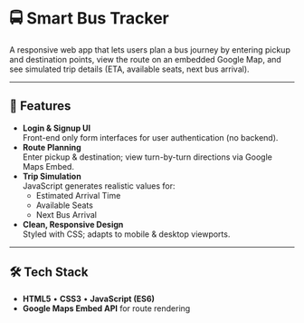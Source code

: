 # 🚍 Smart Bus Tracker

A responsive web app that lets users plan a bus journey by entering pickup and destination points, view the route on an embedded Google Map, and see simulated trip details (ETA, available seats, next bus arrival).

---

## 🌟 Features

- **Login & Signup UI**  
  Front-end only form interfaces for user authentication (no backend).  
- **Route Planning**  
  Enter pickup & destination; view turn-by-turn directions via Google Maps Embed.  
- **Trip Simulation**  
  JavaScript generates realistic values for:
  - Estimated Arrival Time  
  - Available Seats  
  - Next Bus Arrival  
- **Clean, Responsive Design**  
  Styled with CSS; adapts to mobile & desktop viewports.

---

## 🛠 Tech Stack

- **HTML5** • **CSS3** • **JavaScript (ES6)**  
- **Google Maps Embed API** for route rendering

